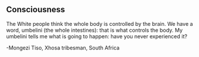 ## Consciousness

The White people think the whole body is controlled by the brain. We have a word, umbelini (the whole intestines): that is what controls the body. My umbelini tells me what is going to happen: have you never experienced it?

-Mongezi Tiso, Xhosa tribesman, South Africa